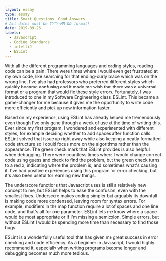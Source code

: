 ```yaml
---
layout: essay
type: essay
title: Smart Questions, Good Answers
# All dates must be YYYY-MM-DD format!
date: 2019-09-26
labels:
  - Javascript
  - Coding Standards
  - intelliJ
  - ESLint
---
```


With all the different programming languages and coding styles, reading code can be a pain. There were times where I would even get frustrated at my own code, like searching for that ending-curly brace which was on the wrong line. I've also had professors who preferred different styles which quickly became confusing and it made me wish that there was a universal format or a program that would fix these style errors. Fortunately, I was introduced to one in my Software Engineering class, ESLint. This became a game-changer for me because it gives me the opportunity to write code more efficiently and pick up new information faster.

Based on my experience, using ESLint has already helped me tremendously even though I've only gone through a week of use at the time of writing this. Ever since my first program, I wondered and experimented with different styles, for example deciding whether to add spaces after function calls. ESLint solved that issue up right away while also keeping a neatly formatted code structure so I could focus more on the algorithms rather than the appearance. The green check mark that ESLint provides is also helpful when debugging. There were countless times where I would change correct code using guess and check to find the problem, but the green check turns to a red x, indicating where the problem is, and sometimes what's causing it. I've had positive experiences using this program for error checking, but it's also been useful for learning new things.

The underscore functions that Javascript uses is still a relatively new concept to me, but ESLint helps to ease the confusion, even with the smallest fixes. Underscore makes coding simpler but arguably its downfall is making code more condensed, leaving room for syntax errors. For example, modifiers in the map function require a lot of spaces and one line code, and that's all for one parameter. ESLint lets me know where a space would be most appropriate or if I'm missing a semicolon. Simple errors, but without ESLint I would be spending more time than necessary to find those bugs.

ESLint is a wonderfully useful tool that has given me great success in error checking and code efficiency. As a beginner in Javascript, I would highly recommend it, especially when writing programs become longer and debugging becomes much more tedious.